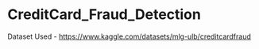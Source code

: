 # CreditCard_Fraud_Detection

Dataset Used - https://www.kaggle.com/datasets/mlg-ulb/creditcardfraud
